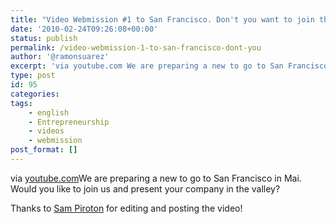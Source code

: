 ```yaml
---
title: "Video Webmission #1 to San Francisco. Don't you want to join this year?"
date: '2010-02-24T09:26:08+00:00'
status: publish
permalink: /video-webmission-1-to-san-francisco-dont-you
author: '@ramonsuarez'
excerpt: 'via youtube.com We are preparing a new to go to San Francisco in Mai. Would you like to join us and present your company in the valley? Thanks to Sam Piroton for editing and posting the video!'
type: post
id: 95
categories:
tags:
    - english
    - Entrepreneurship
    - videos
    - webmission
post_format: []
---
```

via [youtube.com](http://www.youtube.com/watch?v=uAgVoj_ilzY&feature=youtu.be)</div>We are preparing a new [](http://wiki.webmission.be) to go to San Francisco in Mai. Would you like to join us and present your company in the valley?

Thanks to [Sam Piroton](http://twitter.com/sam_piroton) for editing and posting the video!

</div>